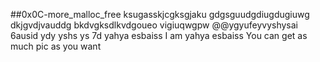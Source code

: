##0x0C-more_malloc_free
ksugasskjcgksgjaku
gdgsguudgdiugdugiuwg
dkjgvdjvauddg
bkdvgksdlkvdgoueo
vigiuqwgpw
@@ygyufeyvyshysai
6ausid
ydy
yshs
ys
7d
yahya esbaiss
I am yahya esbaiss 
You can get as much pic as you want
